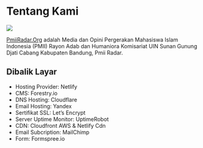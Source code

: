 # Tentang Kami

![](https://raw.githubusercontent.com/pmiiradar/pmiiradar.org/main/static/gambar-website.png)

[PmiiRadar.Org](https://pmiiradar.org/ "pmii Adab dan Humaniora ") adalah Media dan Opini Pergerakan Mahasiswa Islam Indonesia (PMII) Rayon Adab dan Humaniora Komisariat UIN Sunan Gunung Djati Cabang Kabupaten Bandung, Pmii Radar.

## Dibalik Layar

* Hosting Provider: Netlify
* CMS: Forestry.io
* DNS Hosting: Cloudflare
* Email Hosting: Yandex
* Sertifikat SSL: Let’s Encrypt
* Server Uptime Monitor: UptimeRobot
* CDN: Cloudfront AWS & Netlify Cdn 
* Email Subcription: MailChimp
* Form: Formspree.io
